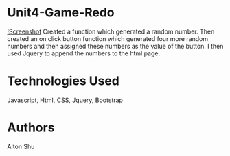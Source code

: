 # Unit4-Game-Redo
[!Screenshot](./assets/images/screenshot.png)
Created a function which generated a random number. Then created an on click button function which generated four more random numbers and then assigned these numbers as the value of the button. I then used Jquery to append the numbers to the html page. 

# Technologies Used
Javascript, Html, CSS, Jquery, Bootstrap

# Authors
Alton Shu
